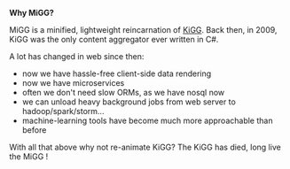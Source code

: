 **Why MiGG?**

MiGG is a minified, lightweight reincarnation of [KiGG](http://kigg.codeplex.com/).
Back then, in 2009, KiGG was the only content aggregator ever written in C#.

A lot has changed in web since then:
* now we have hassle-free client-side data rendering 
* now we have microservices
* often we don't need slow ORMs, as we have nosql now
* we can unload heavy background jobs from web server to hadoop/spark/storm... 
* machine-learning tools have become much more approachable than before

With all that above why not re-animate KiGG?
The KiGG has died, long live the MiGG !





